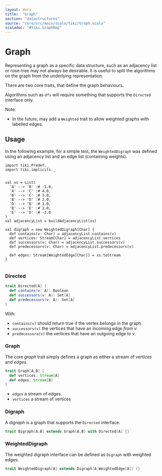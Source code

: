 ```yaml
---
layout: docs 
title:  "Graph"
section: "datastructures"
source: "core/src/main/scala/tiki/Graph.scala"
scaladoc: "#tiki.GraphRep"
---
```

# Graph

Representing a graph as a specific data structure, such as an adjacency list or rose-tree may 
not always be desirable.
It is useful to split the algorithms on the graph from the underlying
representation.

There are two core traits, that define the graph behaviours.

Algorithms such as `dfs` will require something that supports the `Directed` interface only.

Note:
- In the future, may add a `Weighted` trait to allow weighted graphs with labelled edges.


## Usage

In the following example, for a simple test, the `WeightedDigraph` was defined using
an adjacency list and an edge list (containing weights). 

```tut
import tiki.Predef._
import tiki.implicits._


val xs = List(
  'A' --> 'B' :# -1.0,
  'A' --> 'C' :# 4.0,
  'B' --> 'C' :# 3.0,
  'B' --> 'D' :# 2.0,
  'D' --> 'B' :# 1.0,
  'B' --> 'E' :# 2.0,
  'E' --> 'D' :# -3.0
)
val adjacencyList = buildAdjacencyList(xs)

val digraph = new WeightedDigraph[Char] {
  def contains(v: Char) = adjacencyList.contains(v)
  def vertices: Stream[Char] = adjacencyList.vertices
  def successors(v: Char) = adjacencyList.successors(v)
  def predecessors(v: Char) = adjacencyList.predecessors(v)

  def edges: Stream[WeightedEdge[Char]] = xs.toStream
}
    
```

### Directed

```scala
trait Directed[A] {
  def contains(v: A): Boolean
  def successors(v: A): Set[A]
  def predecessors(v: A): Set[A]
}
```
With:

- `contains(v)` should return true if the vertex belongs in the graph.
- `successors(v)` the vertices that have an incoming edge *from* _v_.
- `predecessora(v)` the vertices that have an outgoing edge *to* _v_.

### Graph

The core _graph_ trait simply defines a graph as either a stream of _vertices_ and _edges_.

```scala
trait Graph[A,B] {
  def vertices: Stream[A]
  def edges: Stream[B]
}
```
- `edges` a stream of edges.
- `vertices` a stream of vertices

### Digraph

A _digraph_ is a graph that supports the `Directed` interface.

```scala
trait Digraph[A,B] extends Graph[A,B] with Directed[A] {}
```

### WeightedDigraph

The weighted digraph interface can be defined as `Digraph` with weighted edges.


```scala
trait WeightedDigraph[A] extends Digraph[A,WeightedEdge[A]] {}
```